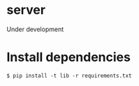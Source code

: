 # server
Under development

# Install dependencies

```
$ pip install -t lib -r requirements.txt
```

